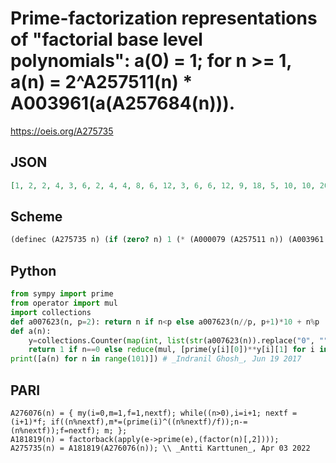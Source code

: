 # Prime\-factorization representations of "factorial base level polynomials": a\(0\) \= 1; for n \>\= 1, a\(n\) \= 2^A257511\(n\) \* A003961\(a\(A257684\(n\)\)\)\.
https://oeis.org/A275735
## JSON
```JSON
[1, 2, 2, 4, 3, 6, 2, 4, 4, 8, 6, 12, 3, 6, 6, 12, 9, 18, 5, 10, 10, 20, 15, 30, 2, 4, 4, 8, 6, 12, 4, 8, 8, 16, 12, 24, 6, 12, 12, 24, 18, 36, 10, 20, 20, 40, 30, 60, 3, 6, 6, 12, 9, 18, 6, 12, 12, 24, 18, 36, 9, 18, 18, 36, 27, 54, 15, 30, 30, 60, 45, 90, 5, 10, 10, 20, 15, 30, 10, 20, 20, 40, 30, 60, 15, 30, 30, 60, 45, 90, 25, 50, 50, 100, 75]
```
## Scheme
```Scheme
(definec (A275735 n) (if (zero? n) 1 (* (A000079 (A257511 n)) (A003961 (A275735 (A257684 n))))))
```
## Python
```Python
from sympy import prime
from operator import mul
import collections
def a007623(n, p=2): return n if n<p else a007623(n//p, p+1)*10 + n%p
def a(n):
    y=collections.Counter(map(int, list(str(a007623(n)).replace("0", "")))).most_common()
    return 1 if n==0 else reduce(mul, [prime(y[i][0])**y[i][1] for i in range(len(y))])
print([a(n) for n in range(101)]) # _Indranil Ghosh_, Jun 19 2017
```
## PARI
```PARI
A276076(n) = { my(i=0,m=1,f=1,nextf); while((n>0),i=i+1; nextf = (i+1)*f; if((n%nextf),m*=(prime(i)^((n%nextf)/f));n-=(n%nextf));f=nextf); m; };
A181819(n) = factorback(apply(e->prime(e),(factor(n)[,2])));
A275735(n) = A181819(A276076(n)); \\ _Antti Karttunen_, Apr 03 2022
```
